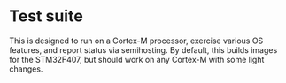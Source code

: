 # Test suite

This is designed to run on a Cortex-M processor, exercise various OS features,
and report status via semihosting. By default, this builds images for the
STM32F407, but should work on any Cortex-M with some light changes.
